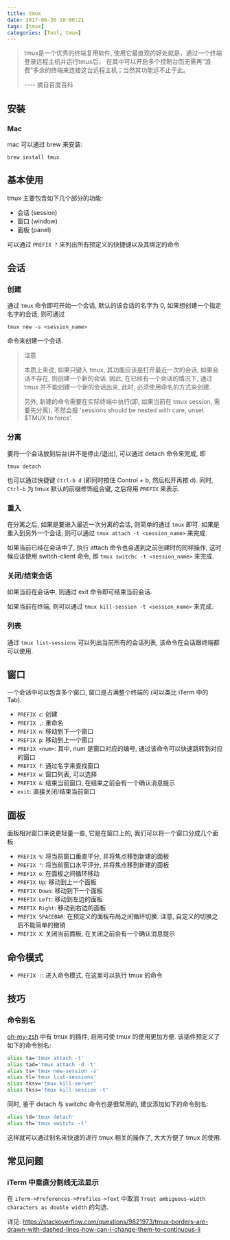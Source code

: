 ```yaml
---
title: tmux
date: 2017-06-30 10:00:21
tags: [tmux]
categories: [Tool, tmux]
---
```

> tmux是一个优秀的终端复用软件, 使用它最直观的好处就是，通过一个终端登录远程主机并运行tmux后，
> 在其中可以开启多个控制台而无需再“浪费”多余的终端来连接这台远程主机；当然其功能远不止于此。
>
> ---- 摘自百度百科

## 安装

### Mac

mac 可以通过 brew 来安装:

`brew install tmux`

## 基本使用

tmux 主要包含如下几个部分的功能:

* 会话 (session)
* 窗口 (window)
* 面板 (panel)

可以通过 `PREFIX ?` 来列出所有预定义的快捷键以及其绑定的命令

## 会话

### 创建

通过 `tmux` 命令即可开始一个会话, 默认的该会话的名字为 0, 如果想创建一个指定名字的会话, 则可通过

`tmux new -s <session_name>`

命令来创建一个会话.

> 注意
>
> 本质上来说, 如果只键入 tmux, 其功能应该是打开最近一次的会话, 如果会话不存在,
> 则创建一个新的会话. 因此, 在已经有一个会话的情况下, 通过 tmux 并不能创建一个新的会话出来,
> 此时, 必须使用命名的方式来创建.
>
> 另外, 新建的命令需要在实际终端中执行(即, 如果当前在 tmux session, 需要先分离),
> 不然会报 'sessions should be nested with care, unset $TMUX to force'.

### 分离

要将一个会话放到后台(并不是停止/退出), 可以通过 detach 命令来完成, 即

`tmux detach`

也可以通过快捷键 `Ctrl-b d` (即同时按住 Control + b, 然后松开再按 d).
同时, `Ctrl-b` 为 tmux 默认的前缀修饰组合键, 之后将用 `PREFIX` 来表示.

### 重入

在分离之后, 如果是要进入最近一次分离的会话, 则简单的通过 `tmux` 即可.
如果是重入到另外一个会话, 则可以通过 `tmux attach -t <session_name>` 来完成.

如果当前已经在会话中了, 执行 attach 命令也会遇到之前创建时的同样操作,
这时候应该使用 switch-client 命令, 即 `tmux switchc -t <session_name>` 来完成.

### 关闭/结束会话

如果当前在会话中, 则通过 exit 命令即可结束当前会话.

如果当前在终端, 则可以通过 `tmux kill-session -t <session_name>` 来完成.

### 列表

通过 `tmux list-sessions` 可以列出当前所有的会话列表, 该命令在会话跟终端都可以使用.

## 窗口

一个会话中可以包含多个窗口, 窗口是占满整个终端的 (可以类比 iTerm 中的 Tab).

* `PREFIX c`: 创建
* `PREFIX ,`: 重命名
* `PREFIX n`: 移动到下一个窗口
* `PREFIX p`: 移动到上一个窗口
* `PREFIX <num>`: 其中, num 是窗口对应的编号, 通过该命令可以快速跳转到对应的窗口
* `PREFIX f`: 通过名字来查找窗口
* `PREFIX w`: 窗口列表, 可以选择
* `PREFIX &`: 结束当前窗口, 在结束之前会有一个确认消息提示
* `exit`: 直接关闭/结束当前窗口

## 面板

面板相对窗口来说更轻量一些, 它是在窗口上的, 我们可以将一个窗口分成几个面板.

* `PREFIX %`: 将当前窗口垂直平分, 并将焦点移到新建的面板
* `PREFIX "`: 将当前窗口水平评分, 并将焦点移到新建的面板
* `PREFIX o`: 在面板之间循环移动
* `PREFIX Up`: 移动到上一个面板
* `PREFIX Down`: 移动到下一个面板
* `PREFIX Left`: 移动到左边的面板
* `PREFIX Right`: 移动到右边的面板
* `PREFIX SPACEBAR`: 在预定义的面板布局之间循环切换. 注意, 自定义的切换之后不能简单的撤销
* `PREFIX X`: 关闭当前面板, 在关闭之前会有一个确认消息提示

<!-- more -->

## 命令模式

* `PREFIX :`: 进入命令模式, 在这里可以执行 tmux 的命令

## 技巧

### 命令别名

[oh-my-zsh](http://ohmyz.sh/) 中有 tmux 的插件, 启用可使 tmux 的使用更加方便.
该插件预定义了如下的命令别名:

```zsh
alias ta='tmux attach -t'
alias tad='tmux attach -d -t'
alias ts='tmux new-session -s'
alias tl='tmux list-sessions'
alias tksv='tmux kill-server'
alias tkss='tmux kill-session -t'
```

同时, 鉴于 detach 与 switchc 命令也是很常用的, 建议添加如下的命令别名:

```zsh
alias td='tmux detach'
alias th='tmux switchc -t'
```

这样就可以通过别名来快速的进行 tmux 相关的操作了, 大大方便了 tmux 的使用.

## 常见问题

### iTerm 中垂直分割线无法显示

在 `iTerm->Preferences->Profiles->Text` 中取消
`Treat ambiguous-width characters as double width` 的勾选.

详见: https://stackoverflow.com/questions/9821973/tmux-borders-are-drawn-with-dashed-lines-how-can-i-change-them-to-continuous-li
